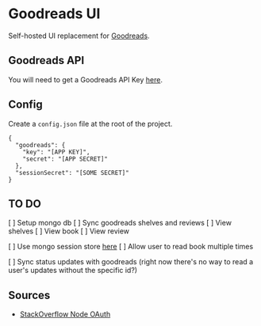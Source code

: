 # Goodreads UI

Self-hosted UI replacement for [Goodreads](https://www.goodreads.com).

## Goodreads API

You will need to get a Goodreads API Key [here](https://www.goodreads.com/api/keys).

## Config

Create a `config.json` file at the root of the project.

```
{
  "goodreads": {
    "key": "[APP KEY]",
    "secret": "[APP SECRET]"
  },
  "sessionSecret": "[SOME SECRET]"
}
```

## TO DO

[ ] Setup mongo db
[ ] Sync goodreads shelves and reviews
[ ] View shelves
[ ] View book
[ ] View review

[ ] Use mongo session store [here](https://www.npmjs.com/package/connect-mongodb-session)
[ ] Allow user to read book multiple times

[ ] Sync status updates with goodreads (right now there's no way to read a user's updates without the specific id?)

## Sources

- [StackOverflow Node OAuth](http://stackoverflow.com/questions/12873463/how-to-send-the-oauth-request-in-node)